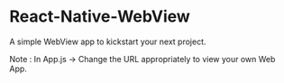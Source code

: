 # React-Native-WebView
A simple WebView app to kickstart your next project.

Note : In App.js -> Change the URL appropriately to view your own Web App.
